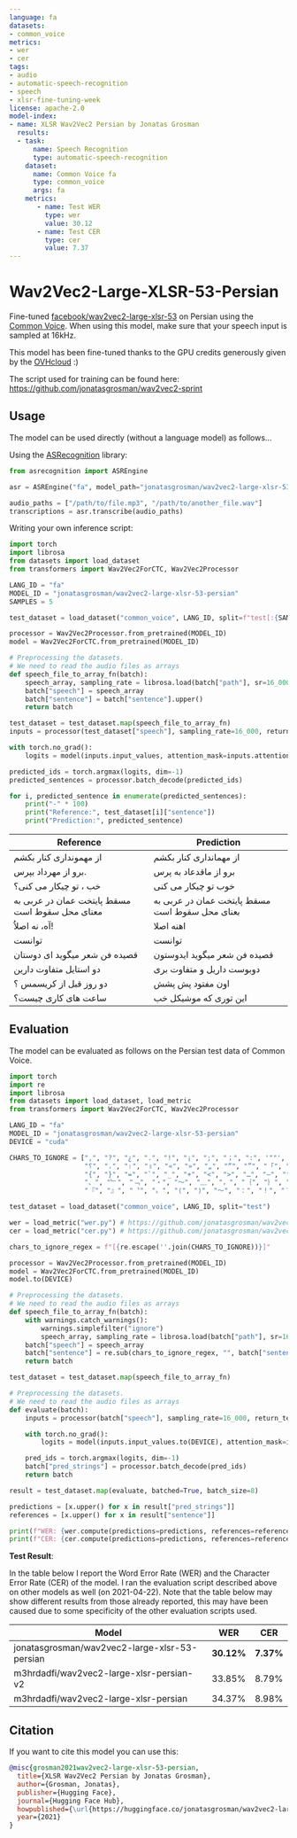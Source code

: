 ```yaml
---
language: fa
datasets:
- common_voice
metrics:
- wer
- cer
tags:
- audio
- automatic-speech-recognition
- speech
- xlsr-fine-tuning-week
license: apache-2.0
model-index:
- name: XLSR Wav2Vec2 Persian by Jonatas Grosman
  results:
  - task: 
      name: Speech Recognition
      type: automatic-speech-recognition
    dataset:
      name: Common Voice fa
      type: common_voice
      args: fa
    metrics:
       - name: Test WER
         type: wer
         value: 30.12
       - name: Test CER
         type: cer
         value: 7.37
---
```


# Wav2Vec2-Large-XLSR-53-Persian

Fine-tuned [facebook/wav2vec2-large-xlsr-53](https://huggingface.co/facebook/wav2vec2-large-xlsr-53) on Persian using the [Common Voice](https://huggingface.co/datasets/common_voice).
When using this model, make sure that your speech input is sampled at 16kHz.

This model has been fine-tuned thanks to the GPU credits generously given by the [OVHcloud](https://www.ovhcloud.com/en/public-cloud/ai-training/) :)

The script used for training can be found here: https://github.com/jonatasgrosman/wav2vec2-sprint

## Usage

The model can be used directly (without a language model) as follows...

Using the [ASRecognition](https://github.com/jonatasgrosman/asrecognition) library:

```python
from asrecognition import ASREngine

asr = ASREngine("fa", model_path="jonatasgrosman/wav2vec2-large-xlsr-53-persian")

audio_paths = ["/path/to/file.mp3", "/path/to/another_file.wav"]
transcriptions = asr.transcribe(audio_paths)
```

Writing your own inference script:

```python
import torch
import librosa
from datasets import load_dataset
from transformers import Wav2Vec2ForCTC, Wav2Vec2Processor

LANG_ID = "fa"
MODEL_ID = "jonatasgrosman/wav2vec2-large-xlsr-53-persian"
SAMPLES = 5

test_dataset = load_dataset("common_voice", LANG_ID, split=f"test[:{SAMPLES}]")

processor = Wav2Vec2Processor.from_pretrained(MODEL_ID)
model = Wav2Vec2ForCTC.from_pretrained(MODEL_ID)

# Preprocessing the datasets.
# We need to read the audio files as arrays
def speech_file_to_array_fn(batch):
    speech_array, sampling_rate = librosa.load(batch["path"], sr=16_000)
    batch["speech"] = speech_array
    batch["sentence"] = batch["sentence"].upper()
    return batch

test_dataset = test_dataset.map(speech_file_to_array_fn)
inputs = processor(test_dataset["speech"], sampling_rate=16_000, return_tensors="pt", padding=True)

with torch.no_grad():
    logits = model(inputs.input_values, attention_mask=inputs.attention_mask).logits

predicted_ids = torch.argmax(logits, dim=-1)
predicted_sentences = processor.batch_decode(predicted_ids)

for i, predicted_sentence in enumerate(predicted_sentences):
    print("-" * 100)
    print("Reference:", test_dataset[i]["sentence"])
    print("Prediction:", predicted_sentence)
```

| Reference  | Prediction |
| ------------- | ------------- |
| از مهمونداری کنار بکشم | از مهمانداری کنار بکشم |
| برو از مهرداد بپرس. | برو از ماقدعاد به پرس |
| خب ، تو چیكار می كنی؟ | خوب تو چیکار می کنی |
| مسقط پایتخت عمان در عربی به معنای محل سقوط است | مسقط پایتخت عمان در عربی به بعنای محل سقوط است |
| آه، نه اصلاُ! | اهنه اصلا |
| توانست | توانست |
| قصیده فن شعر میگوید ای دوستان | قصیده فن شعر میگوید ایدوستون |
| دو استایل متفاوت دارین | دوبوست داریل و متفاوت بری |
| دو روز قبل از کریسمس ؟ | اون مفتود پش پشش |
| ساعت های کاری چیست؟ | این توری که موشیکل خب |

## Evaluation

The model can be evaluated as follows on the Persian test data of Common Voice.

```python
import torch
import re
import librosa
from datasets import load_dataset, load_metric
from transformers import Wav2Vec2ForCTC, Wav2Vec2Processor

LANG_ID = "fa"
MODEL_ID = "jonatasgrosman/wav2vec2-large-xlsr-53-persian"
DEVICE = "cuda"

CHARS_TO_IGNORE = [",", "?", "¿", ".", "!", "¡", ";", "；", ":", '""', "%", '"', "�", "ʿ", "·", "჻", "~", "՞",
                   "؟", "،", "।", "॥", "«", "»", "„", "“", "”", "「", "」", "‘", "’", "《", "》", "(", ")", "[", "]",
                   "{", "}", "=", "`", "_", "+", "<", ">", "…", "–", "°", "´", "ʾ", "‹", "›", "©", "®", "—", "→", "。",
                   "、", "﹂", "﹁", "‧", "～", "﹏", "，", "｛", "｝", "（", "）", "［", "］", "【", "】", "‥", "〽",
                   "『", "』", "〝", "〟", "⟨", "⟩", "〜", "：", "！", "？", "♪", "؛", "/", "\\", "º", "−", "^", "ʻ", "ˆ"]

test_dataset = load_dataset("common_voice", LANG_ID, split="test")

wer = load_metric("wer.py") # https://github.com/jonatasgrosman/wav2vec2-sprint/blob/main/wer.py
cer = load_metric("cer.py") # https://github.com/jonatasgrosman/wav2vec2-sprint/blob/main/cer.py

chars_to_ignore_regex = f"[{re.escape(''.join(CHARS_TO_IGNORE))}]"

processor = Wav2Vec2Processor.from_pretrained(MODEL_ID)
model = Wav2Vec2ForCTC.from_pretrained(MODEL_ID)
model.to(DEVICE)

# Preprocessing the datasets.
# We need to read the audio files as arrays
def speech_file_to_array_fn(batch):
    with warnings.catch_warnings():
        warnings.simplefilter("ignore")
        speech_array, sampling_rate = librosa.load(batch["path"], sr=16_000)
    batch["speech"] = speech_array
    batch["sentence"] = re.sub(chars_to_ignore_regex, "", batch["sentence"]).upper()
    return batch

test_dataset = test_dataset.map(speech_file_to_array_fn)

# Preprocessing the datasets.
# We need to read the audio files as arrays
def evaluate(batch):
    inputs = processor(batch["speech"], sampling_rate=16_000, return_tensors="pt", padding=True)

    with torch.no_grad():
        logits = model(inputs.input_values.to(DEVICE), attention_mask=inputs.attention_mask.to(DEVICE)).logits

    pred_ids = torch.argmax(logits, dim=-1)
    batch["pred_strings"] = processor.batch_decode(pred_ids)
    return batch

result = test_dataset.map(evaluate, batched=True, batch_size=8)

predictions = [x.upper() for x in result["pred_strings"]]
references = [x.upper() for x in result["sentence"]]

print(f"WER: {wer.compute(predictions=predictions, references=references, chunk_size=1000) * 100}")
print(f"CER: {cer.compute(predictions=predictions, references=references, chunk_size=1000) * 100}")
```

**Test Result**:

In the table below I report the Word Error Rate (WER) and the Character Error Rate (CER) of the model. I ran the evaluation script described above on other models as well (on 2021-04-22). Note that the table below may show different results from those already reported, this may have been caused due to some specificity of the other evaluation scripts used.

| Model | WER | CER |
| ------------- | ------------- | ------------- |
| jonatasgrosman/wav2vec2-large-xlsr-53-persian | **30.12%** | **7.37%** |
| m3hrdadfi/wav2vec2-large-xlsr-persian-v2 | 33.85% | 8.79% |
| m3hrdadfi/wav2vec2-large-xlsr-persian | 34.37% | 8.98% |

## Citation
If you want to cite this model you can use this:

```bibtex
@misc{grosman2021wav2vec2-large-xlsr-53-persian,
  title={XLSR Wav2Vec2 Persian by Jonatas Grosman},
  author={Grosman, Jonatas},
  publisher={Hugging Face},
  journal={Hugging Face Hub},
  howpublished={\url{https://huggingface.co/jonatasgrosman/wav2vec2-large-xlsr-53-persian}},
  year={2021}
}
```

